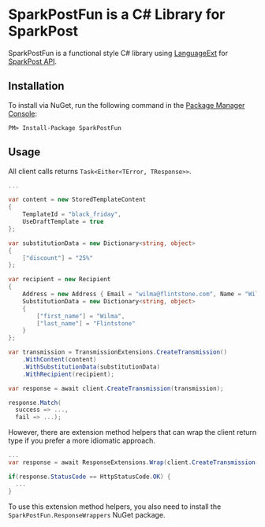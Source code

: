 # SparkPostFun is a C# Library for SparkPost

SparkPostFun is a functional style C# library using [LanguageExt](https://github.com/louthy/language-ext) for [SparkPost API](https://developers.sparkpost.com/api/).

## Installation
To install via NuGet, run the following command in the [Package Manager Console](http://docs.nuget.org/consume/package-manager-console):
```
PM> Install-Package SparkPostFun
```
## Usage

All client calls returns ```Task<Either<TError, TResponse>>```.

```cs
...

var content = new StoredTemplateContent
{
    TemplateId = "black_friday",
    UseDraftTemplate = true
};

var substitutionData = new Dictionary<string, object>
{
    ["discount"] = "25%"
};

var recipient = new Recipient
{
    Address = new Address { Email = "wilma@flintstone.com", Name = "Wilma Flintstone" },
    SubstitutionData = new Dictionary<string, object>
    {
        ["first_name"] = "Wilma",
        ["last_name"] = "Flintstone"
    }
};

var transmission = TransmissionExtensions.CreateTransmission()
    .WithContent(content)
    .WithSubstitutionData(substitutionData)
    .WithRecipient(recipient);

var response = await client.CreateTransmission(transmission);

response.Match(
  success => ...,
  fail => ...);
```

However, there are extension method helpers that can wrap the client return type if you prefer a more idiomatic approach.

```cs
...
var response = await ResponseExtensions.Wrap(client.CreateTransmission(transmission));

if(response.StatusCode == HttpStatusCode.OK) {
  ...
}
```

To use this extension method helpers, you also need to install the ```SparkPostFun.ResponseWrappers``` NuGet package.

